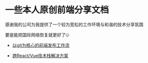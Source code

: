 # 一些本人原创前端分享文档

感谢我的公司为我提供了一个较为宽松的工作环境与和谐的技术分享氛围

要是能把国际网络恢复就更好了🤐

* [以git为核心的前端发布工作流](./standard-version/README.md)

* [跨React/Vue技术栈解决方案](./web-component/README.md)
